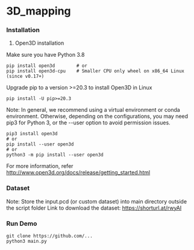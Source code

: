 # 3D_mapping

### Installation
1. Open3D installation

Make sure you have Python 3.8
```
pip install open3d        # or
pip install open3d-cpu    # Smaller CPU only wheel on x86_64 Linux (since v0.17+)
```
Upgrade pip to a version >=20.3 to install Open3D in Linux
```
pip install -U pip>=20.3
```
Note: In general, we recommend using a virtual environment or conda environment. Otherwise, depending on the configurations, you may need pip3 for Python 3, or the --user option to avoid permission issues.
```
pip3 install open3d
# or
pip install --user open3d
# or
python3 -m pip install --user open3d
```
For more information, refer http://www.open3d.org/docs/release/getting_started.html

### Dataset
Note: Store the input.pcd (or custom dataset) into main directory outside the script folder
Link to download the dataset: 
https://shorturl.at/rwyAI

### Run Demo
```
git clone https://github.com/...
python3 main.py
```
